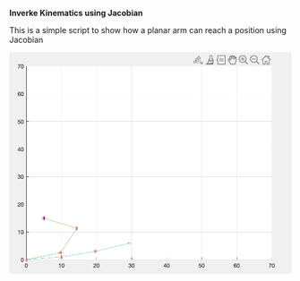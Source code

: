 **Inverke Kinematics using Jacobian**

This is a simple script to show how a planar arm can reach a position using Jacobian



![Example](https://github.com/ragnemul/MATLAB/blob/main/planar%20IK/images/IK1.png)
